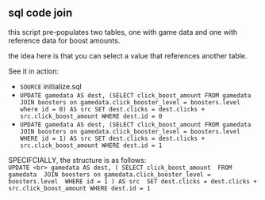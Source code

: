 ## sql code join

this script pre-populates two tables, one with game data and one with reference data for boost amounts.

the idea here is that you can select a value that references another table.

See it in action:
* `SOURCE` initialize.sql
* `UPDATE gamedata AS dest, (SELECT click_boost_amount FROM gamedata JOIN boosters on gamedata.click_booster_level = boosters.level where id = 0) AS src SET dest.clicks = dest.clicks + src.click_boost_amount WHERE dest.id = 0`
* `UPDATE gamedata AS dest, (SELECT click_boost_amount FROM gamedata JOIN boosters on gamedata.click_booster_level = boosters.level WHERE id = 1) AS src SET dest.clicks = dest.clicks + src.click_boost_amount WHERE dest.id = 1`

SPECIFCIALLY, the structure is as follows:<br>
`UPDATE <br>
	gamedata AS dest,
	(
		SELECT click_boost_amount 
		FROM gamedata 
			JOIN boosters on gamedata.click_booster_level = boosters.level 
		WHERE id = 1
	) AS src 
SET dest.clicks = dest.clicks + src.click_boost_amount
WHERE dest.id = 1`